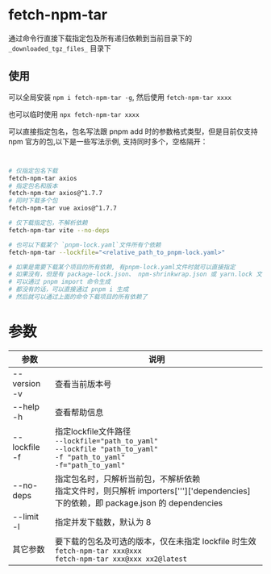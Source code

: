 # fetch-npm-tar

通过命令行直接下载指定包及所有递归依赖到当前目录下的 `_downloaded_tgz_files_` 目录下

## 使用

可以全局安装 `npm i fetch-npm-tar -g`, 然后使用 `fetch-npm-tar xxxx`

也可以临时使用  `npx fetch-npm-tar xxxx`

可以直接指定包名，包名写法跟 pnpm add 时的参数格式类型，但是目前仅支持 npm 官方的包,以下是一些写法示例, 支持同时多个，空格隔开：

```sh


# 仅指定包名下载
fetch-npm-tar axios
# 指定包名和版本
fetch-npm-tar axios@^1.7.7
# 同时下载多个包
fetch-npm-tar vue axios@^1.7.7

# 仅下载指定包，不解析依赖
fetch-npm-tar vite --no-deps

# 也可以下载某个 `pnpm-lock.yaml`文件所有个依赖
fetch-npm-tar --lockfile="<relative_path_to_pnpm-lock.yaml>"

# 如果是需要下载某个项目的所有依赖, 有pnpm-lock.yaml文件时就可以直接指定
# 如果没有，但是有 package-lock.json、 npm-shrinkwrap.json 或 yarn.lock 文件
# 可以通过 pnpm import 命令生成
# 都没有的话，可以直接通过 pnpm i 生成
# 然后就可以通过上面的命令下载项目的所有依赖了
```

# 参数

| 参数               | 说明                                                                                                                                                      |
| ------------------ | --------------------------------------------------------------------------------------------------------------------------------------------------------- |
| --version<br />-v  | 查看当前版本号                                                                                                                                            |
| --help<br />-h     | 查看帮助信息                                                                                                                                              |
| --lockfile<br />-f | 指定lockfile文件路径<br />  `--lockfile="path_to_yaml"` <br /> `--lockfile "path_to_yaml"` <br /> `-f "path_to_yaml"`  <br /> `-f="path_to_yaml"` |
| --no-deps          | 指定包名时，只解析当前包，不解析依赖<br />指定文件时，则只解析 importers[''']['dependencies] 下的依赖，即 package.json 的 dependencies                 |
| --limit<br />-l    | 指定并发下载数，默认为 8                                                                                                                                  |
| 其它参数           | 要下载的包名及可选的版本，仅在未指定 lockfile 时生效<br />  `fetch-npm-tar xxx@xxx` <br /> `fetch-npm-tar xxx@xxx xx2@latest`                         |
